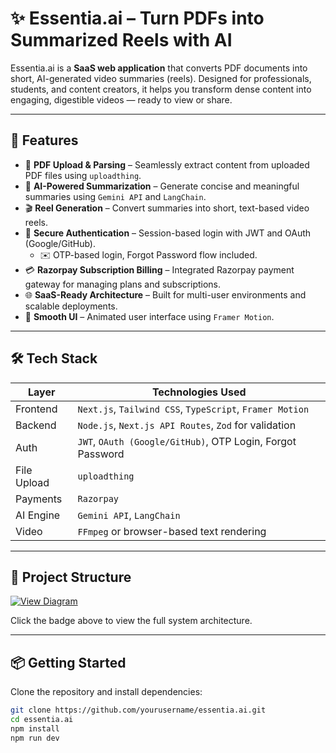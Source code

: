 # ✨ Essentia.ai – Turn PDFs into Summarized Reels with AI

Essentia.ai is a **SaaS web application** that converts PDF documents into short, AI-generated video summaries (reels). Designed for professionals, students, and content creators, it helps you transform dense content into engaging, digestible videos — ready to view or share.

---

## 🚀 Features

- 📄 **PDF Upload & Parsing** – Seamlessly extract content from uploaded PDF files using `uploadthing`.
- 🧠 **AI-Powered Summarization** – Generate concise and meaningful summaries using `Gemini API` and `LangChain`.
- 🎬 **Reel Generation** – Convert summaries into short, text-based video reels.
- 🔐 **Secure Authentication** – Session-based login with JWT and OAuth (Google/GitHub).
  - ✉️ OTP-based login, Forgot Password flow included.
- 💳 **Razorpay Subscription Billing** – Integrated Razorpay payment gateway for managing plans and subscriptions.
- 🌐 **SaaS-Ready Architecture** – Built for multi-user environments and scalable deployments.
- 💫 **Smooth UI** – Animated user interface using `Framer Motion`.

---

## 🛠️ Tech Stack

| Layer      | Technologies Used                                           |
|------------|-------------------------------------------------------------|
| Frontend   | `Next.js`, `Tailwind CSS`, `TypeScript`, `Framer Motion`    |
| Backend    | `Node.js`, `Next.js API Routes`, `Zod` for validation       |
| Auth       | `JWT`, `OAuth (Google/GitHub)`, OTP Login, Forgot Password |
| File Upload| `uploadthing`                                               |
| Payments   | `Razorpay`                                                  |
| AI Engine  | `Gemini API`, `LangChain`                                   |
| Video      | `FFmpeg` or browser-based text rendering                    |

---

## 🧩 Project Structure

[![View Diagram](https://img.shields.io/badge/View%20Architecture-Eraser.io-7B68EE?logo=eraser)](https://app.eraser.io/workspace/SkEIR69bxJ2OFuloS3Wf?origin=share)

Click the badge above to view the full system architecture.

---

## 📦 Getting Started

Clone the repository and install dependencies:

```bash
git clone https://github.com/yourusername/essentia.ai.git
cd essentia.ai
npm install
npm run dev
